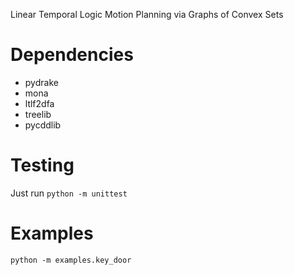 Linear Temporal Logic Motion Planning via Graphs of Convex Sets

# Dependencies
- pydrake
- mona
- ltlf2dfa
- treelib
- pycddlib

# Testing

Just run `python -m unittest`

# Examples

`python -m examples.key_door`
